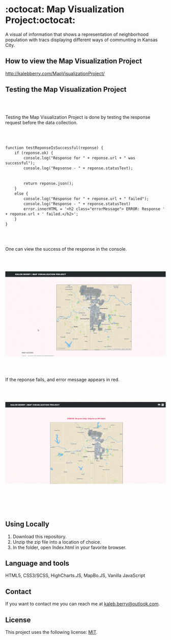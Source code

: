 # :octocat: Map Visualization Project:octocat:

A visual of information that shows a representation of neighborhood population with tracs displaying different ways of communting in Kansas City.


## How to view the Map Visualization Project

<http://kalebberry.com/MapVisualizationProject/>


## Testing the Map Visualization Project

<br>
<br>

Testing the Map Visualization Project is done by testing the
response request before the data collection.

<br>
<br>

```
function testReponseIsSuccessful(reponse) {
    if (reponse.ok) {
        console.log("Response for " + reponse.url + " was successful");
        console.log("Repsonse - " + reponse.statusText);


        return reponse.json();
    }
    else {
        console.log("Response for " + reponse.url + " failed");
        console.log("Response - " + reponse.statusText)
        error.innerHTML = '<h2 class="errorMessage"> ERROR: Response ' + reponse.url + ' failed.</h2>';
    }
}
```

<br>
<br>


One can view the success of the response in the console. 

<br>
<br>

![image](https://raw.githubusercontent.com/Sorumeiji/MapVisualizationProject/master/images/NrSqIRx7Ie.gif)

<br>
<br>

If the reponse fails, and error message appears in red.

<br>
<br>

![image](https://raw.githubusercontent.com/Sorumeiji/MapVisualizationProject/master/images/DSxCHBWnv6.gif)


<br>
<br>
<br>
<br>

## Using Locally

1. Download this repository.
2. Unzip the zip file into a location of choice.
3. In the folder, open Index.html in your favorite browser.


## Language and tools

HTML5, CSS3/SCSS, HighCharts.JS, MapBo.JS, Vanilla JavaScript

## Contact

If you want to contact me you can reach me at <kaleb.berry@outlook.com>.

## License

This project uses the following license: [MIT](https://opensource.org/licenses/MIT).
